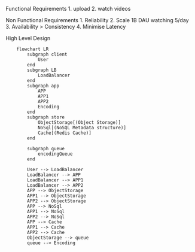 Functional Requirements
    1. upload
    2. watch videos

Non Functional Requirements
    1. Reliability
    2. Scale 1B DAU watching 5/day
    3. Availability > Consistency
    4. Minimise Latency

High Level Design

```mermaid
    flowchart LR
        subgraph client
            User
        end
        subgraph LB
            LoadBalancer
        end
        subgraph app
            APP
            APP1
            APP2
            Encoding
        end
        subgraph store
            ObjectStorage[(Object Storage)]
            NoSql[(NoSQL Metadata structure)]
            Cache[(Redis Cache)]
        end

        subgraph queue
            encodingQueue
        end

        User --> LoadBalancer
        LoadBalancer --> APP
        LoadBalancer --> APP1
        LoadBalancer --> APP2
        APP --> ObjectStorage
        APP1 --> ObjectStorage
        APP2 --> ObjectStorage
        APP --> NoSql
        APP1 --> NoSql
        APP2 --> NoSql
        APP --> Cache
        APP1 --> Cache
        APP2 --> Cache
        ObjectStorage --> queue
        queue --> Encoding
```